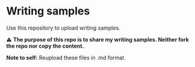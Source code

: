 # Writing samples
Use this repository to upload writing samples. 


:warning: **The purpose of this repo is to share my writing samples. Neither fork the repo nor copy the content.**


**Note to self:** Reupload these files in .md format.
